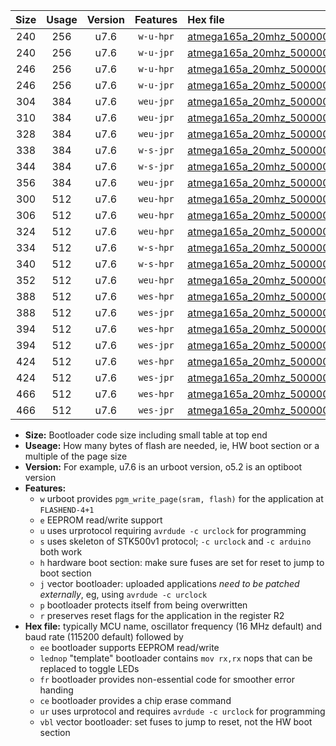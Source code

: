 |Size|Usage|Version|Features|Hex file|
|:-:|:-:|:-:|:-:|:--|
|240|256|u7.6|`w-u-hpr`|[atmega165a_20mhz_500000bps_ur.hex](https://raw.githubusercontent.com/stefanrueger/urboot/main//atmega165a_20mhz_500000bps_ur.hex)|
|240|256|u7.6|`w-u-jpr`|[atmega165a_20mhz_500000bps_ur_vbl.hex](https://raw.githubusercontent.com/stefanrueger/urboot/main//atmega165a_20mhz_500000bps_ur_vbl.hex)|
|246|256|u7.6|`w-u-hpr`|[atmega165a_20mhz_500000bps_lednop_ur.hex](https://raw.githubusercontent.com/stefanrueger/urboot/main//atmega165a_20mhz_500000bps_lednop_ur.hex)|
|246|256|u7.6|`w-u-jpr`|[atmega165a_20mhz_500000bps_lednop_ur_vbl.hex](https://raw.githubusercontent.com/stefanrueger/urboot/main//atmega165a_20mhz_500000bps_lednop_ur_vbl.hex)|
|304|384|u7.6|`weu-jpr`|[atmega165a_20mhz_500000bps_ee_ur_vbl.hex](https://raw.githubusercontent.com/stefanrueger/urboot/main//atmega165a_20mhz_500000bps_ee_ur_vbl.hex)|
|310|384|u7.6|`weu-jpr`|[atmega165a_20mhz_500000bps_ee_lednop_ur_vbl.hex](https://raw.githubusercontent.com/stefanrueger/urboot/main//atmega165a_20mhz_500000bps_ee_lednop_ur_vbl.hex)|
|328|384|u7.6|`weu-jpr`|[atmega165a_20mhz_500000bps_ee_lednop_fr_ur_vbl.hex](https://raw.githubusercontent.com/stefanrueger/urboot/main//atmega165a_20mhz_500000bps_ee_lednop_fr_ur_vbl.hex)|
|338|384|u7.6|`w-s-jpr`|[atmega165a_20mhz_500000bps_vbl.hex](https://raw.githubusercontent.com/stefanrueger/urboot/main//atmega165a_20mhz_500000bps_vbl.hex)|
|344|384|u7.6|`w-s-jpr`|[atmega165a_20mhz_500000bps_lednop_vbl.hex](https://raw.githubusercontent.com/stefanrueger/urboot/main//atmega165a_20mhz_500000bps_lednop_vbl.hex)|
|356|384|u7.6|`weu-jpr`|[atmega165a_20mhz_500000bps_ee_lednop_fr_ce_ur_vbl.hex](https://raw.githubusercontent.com/stefanrueger/urboot/main//atmega165a_20mhz_500000bps_ee_lednop_fr_ce_ur_vbl.hex)|
|300|512|u7.6|`weu-hpr`|[atmega165a_20mhz_500000bps_ee_ur.hex](https://raw.githubusercontent.com/stefanrueger/urboot/main//atmega165a_20mhz_500000bps_ee_ur.hex)|
|306|512|u7.6|`weu-hpr`|[atmega165a_20mhz_500000bps_ee_lednop_ur.hex](https://raw.githubusercontent.com/stefanrueger/urboot/main//atmega165a_20mhz_500000bps_ee_lednop_ur.hex)|
|324|512|u7.6|`weu-hpr`|[atmega165a_20mhz_500000bps_ee_lednop_fr_ur.hex](https://raw.githubusercontent.com/stefanrueger/urboot/main//atmega165a_20mhz_500000bps_ee_lednop_fr_ur.hex)|
|334|512|u7.6|`w-s-hpr`|[atmega165a_20mhz_500000bps.hex](https://raw.githubusercontent.com/stefanrueger/urboot/main//atmega165a_20mhz_500000bps.hex)|
|340|512|u7.6|`w-s-hpr`|[atmega165a_20mhz_500000bps_lednop.hex](https://raw.githubusercontent.com/stefanrueger/urboot/main//atmega165a_20mhz_500000bps_lednop.hex)|
|352|512|u7.6|`weu-hpr`|[atmega165a_20mhz_500000bps_ee_lednop_fr_ce_ur.hex](https://raw.githubusercontent.com/stefanrueger/urboot/main//atmega165a_20mhz_500000bps_ee_lednop_fr_ce_ur.hex)|
|388|512|u7.6|`wes-hpr`|[atmega165a_20mhz_500000bps_ee.hex](https://raw.githubusercontent.com/stefanrueger/urboot/main//atmega165a_20mhz_500000bps_ee.hex)|
|388|512|u7.6|`wes-jpr`|[atmega165a_20mhz_500000bps_ee_vbl.hex](https://raw.githubusercontent.com/stefanrueger/urboot/main//atmega165a_20mhz_500000bps_ee_vbl.hex)|
|394|512|u7.6|`wes-hpr`|[atmega165a_20mhz_500000bps_ee_lednop.hex](https://raw.githubusercontent.com/stefanrueger/urboot/main//atmega165a_20mhz_500000bps_ee_lednop.hex)|
|394|512|u7.6|`wes-jpr`|[atmega165a_20mhz_500000bps_ee_lednop_vbl.hex](https://raw.githubusercontent.com/stefanrueger/urboot/main//atmega165a_20mhz_500000bps_ee_lednop_vbl.hex)|
|424|512|u7.6|`wes-hpr`|[atmega165a_20mhz_500000bps_ee_lednop_fr.hex](https://raw.githubusercontent.com/stefanrueger/urboot/main//atmega165a_20mhz_500000bps_ee_lednop_fr.hex)|
|424|512|u7.6|`wes-jpr`|[atmega165a_20mhz_500000bps_ee_lednop_fr_vbl.hex](https://raw.githubusercontent.com/stefanrueger/urboot/main//atmega165a_20mhz_500000bps_ee_lednop_fr_vbl.hex)|
|466|512|u7.6|`wes-hpr`|[atmega165a_20mhz_500000bps_ee_lednop_fr_ce.hex](https://raw.githubusercontent.com/stefanrueger/urboot/main//atmega165a_20mhz_500000bps_ee_lednop_fr_ce.hex)|
|466|512|u7.6|`wes-jpr`|[atmega165a_20mhz_500000bps_ee_lednop_fr_ce_vbl.hex](https://raw.githubusercontent.com/stefanrueger/urboot/main//atmega165a_20mhz_500000bps_ee_lednop_fr_ce_vbl.hex)|

- **Size:** Bootloader code size including small table at top end
- **Useage:** How many bytes of flash are needed, ie, HW boot section or a multiple of the page size
- **Version:** For example, u7.6 is an urboot version, o5.2 is an optiboot version
- **Features:**
  + `w` urboot provides `pgm_write_page(sram, flash)` for the application at `FLASHEND-4+1`
  + `e` EEPROM read/write support
  + `u` uses urprotocol requiring `avrdude -c urclock` for programming
  + `s` uses skeleton of STK500v1 protocol; `-c urclock` and `-c arduino` both work
  + `h` hardware boot section: make sure fuses are set for reset to jump to boot section
  + `j` vector bootloader: uploaded applications *need to be patched externally*, eg, using `avrdude -c urclock`
  + `p` bootloader protects itself from being overwritten
  + `r` preserves reset flags for the application in the register R2
- **Hex file:** typically MCU name, oscillator frequency (16 MHz default) and baud rate (115200 default) followed by
  + `ee` bootloader supports EEPROM read/write
  + `lednop` "template" bootloader contains `mov rx,rx` nops that can be replaced to toggle LEDs
  + `fr` bootloader provides non-essential code for smoother error handing
  + `ce` bootloader provides a chip erase command
  + `ur` uses urprotocol and requires `avrdude -c urclock` for programming
  + `vbl` vector bootloader: set fuses to jump to reset, not the HW boot section
